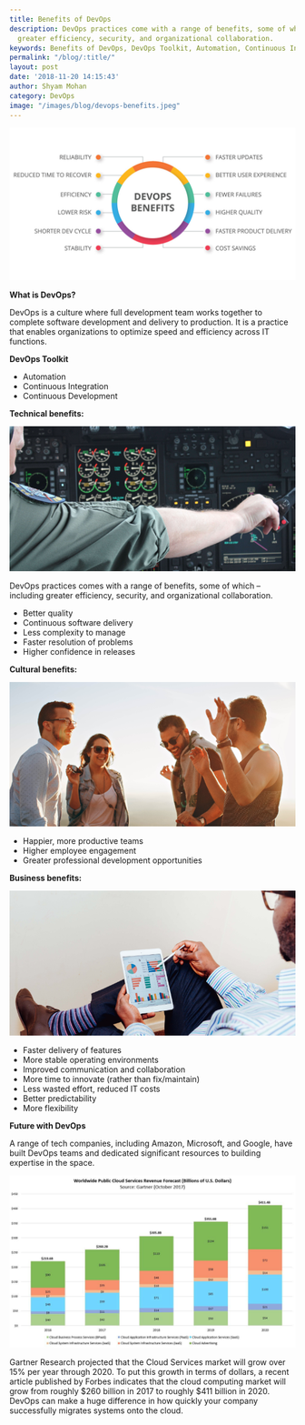 ```yaml
---
title: Benefits of DevOps
description: DevOps practices come with a range of benefits, some of which – including
  greater efficiency, security, and organizational collaboration.
keywords: Benefits of DevOps, DevOps Toolkit, Automation, Continuous Integration, Continuous Development, DevOps Technical benefits, DevOps Cultural benefits, DevOps Business benefits, communication
permalink: "/blog/:title/"
layout: post
date: '2018-11-20 14:15:43'
author: Shyam Mohan
category: DevOps
image: "/images/blog/devops-benefits.jpeg"
---
```


![](/images/blog/devops-benefits.jpeg)

**What is DevOps?**

DevOps is a culture where full development team works together to complete software development and delivery to production.  It is a practice that enables organizations to optimize speed and efficiency across IT functions.

**DevOps Toolkit**

* Automation
* Continuous Integration
* Continuous Development



**Technical benefits:**

![](/images/blog/devops-technical-benefits.png)

DevOps practices comes with a range of benefits, some of which – including greater efficiency, security, and organizational collaboration.

* Better quality
* Continuous software delivery
* Less complexity to manage
* Faster resolution of problems
* Higher confidence in releases

**Cultural benefits:**

![](/images/blog/devops-cultural-benefits.png)

* Happier, more productive teams
* Higher employee engagement
* Greater professional development opportunities

**Business benefits:**

![](/images/blog/devops-business-benefits.png)

* Faster delivery of features
* More stable operating environments
* Improved communication and collaboration
* More time to innovate (rather than fix/maintain)
* Less wasted effort, reduced IT costs
* Better predictability
* More flexibility

**Future with DevOps**

A range of tech companies, including Amazon, Microsoft, and Google, have built DevOps teams and dedicated significant resources to building expertise in the space.


![](/images/blog/Worldwide-Public-Cloud-Forecast-2017.jpg)


Gartner Research projected that the Cloud Services market will grow over 15% per year through 2020. To put this growth in terms of dollars, a recent article published by Forbes indicates that the cloud computing market will grow from roughly $260 billion in 2017 to roughly $411 billion in 2020. DevOps can make a huge difference in how quickly your company successfully migrates systems onto the cloud.